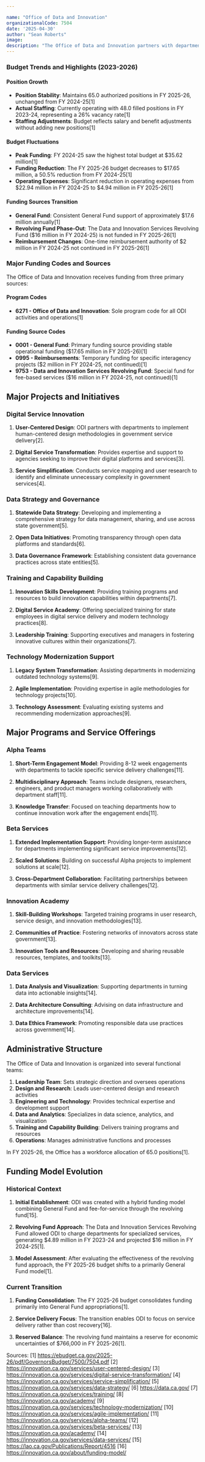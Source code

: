 ```yaml
---

name: "Office of Data and Innovation"
organizationalCode: 7504
date: '2025-04-30'
author: "Sean Roberts"
image: 
description: "The Office of Data and Innovation partners with departments to improve their service delivery by introducing modern tools and training them in the skills necessary for innovation, leading to streamlined processes and better customer experiences."
---
```



### Budget Trends and Highlights (2023-2026)

#### Position Growth
- **Position Stability**: Maintains 65.0 authorized positions in FY 2025-26, unchanged from FY 2024-25[1]
- **Actual Staffing**: Currently operating with 48.0 filled positions in FY 2023-24, representing a 26% vacancy rate[1]
- **Staffing Adjustments**: Budget reflects salary and benefit adjustments without adding new positions[1]

#### Budget Fluctuations
- **Peak Funding**: FY 2024-25 saw the highest total budget at $35.62 million[1]
- **Funding Reduction**: The FY 2025-26 budget decreases to $17.65 million, a 50.5% reduction from FY 2024-25[1]
- **Operating Expenses**: Significant reduction in operating expenses from $22.94 million in FY 2024-25 to $4.94 million in FY 2025-26[1]

#### Funding Sources Transition
- **General Fund**: Consistent General Fund support of approximately $17.6 million annually[1]
- **Revolving Fund Phase-Out**: The Data and Innovation Services Revolving Fund ($16 million in FY 2024-25) is not funded in FY 2025-26[1]
- **Reimbursement Changes**: One-time reimbursement authority of $2 million in FY 2024-25 not continued in FY 2025-26[1]

### Major Funding Codes and Sources

The Office of Data and Innovation receives funding from three primary sources:

#### Program Codes
- **6271 - Office of Data and Innovation**: Sole program code for all ODI activities and operations[1]

#### Funding Source Codes
- **0001 - General Fund**: Primary funding source providing stable operational funding ($17.65 million in FY 2025-26)[1]
- **0995 - Reimbursements**: Temporary funding for specific interagency projects ($2 million in FY 2024-25, not continued)[1]
- **9753 - Data and Innovation Services Revolving Fund**: Special fund for fee-based services ($16 million in FY 2024-25, not continued)[1]

## Major Projects and Initiatives

### Digital Service Innovation

1. **User-Centered Design**: ODI partners with departments to implement human-centered design methodologies in government service delivery[2].

2. **Digital Service Transformation**: Provides expertise and support to agencies seeking to improve their digital platforms and services[3].

3. **Service Simplification**: Conducts service mapping and user research to identify and eliminate unnecessary complexity in government services[4].

### Data Strategy and Governance

1. **Statewide Data Strategy**: Developing and implementing a comprehensive strategy for data management, sharing, and use across state government[5].

2. **Open Data Initiatives**: Promoting transparency through open data platforms and standards[6].

3. **Data Governance Framework**: Establishing consistent data governance practices across state entities[5].

### Training and Capability Building

1. **Innovation Skills Development**: Providing training programs and resources to build innovation capabilities within departments[7].

2. **Digital Service Academy**: Offering specialized training for state employees in digital service delivery and modern technology practices[8].

3. **Leadership Training**: Supporting executives and managers in fostering innovative cultures within their organizations[7].

### Technology Modernization Support

1. **Legacy System Transformation**: Assisting departments in modernizing outdated technology systems[9].

2. **Agile Implementation**: Providing expertise in agile methodologies for technology projects[10].

3. **Technology Assessment**: Evaluating existing systems and recommending modernization approaches[9].

## Major Programs and Service Offerings

### Alpha Teams

1. **Short-Term Engagement Model**: Providing 8-12 week engagements with departments to tackle specific service delivery challenges[11].

2. **Multidisciplinary Approach**: Teams include designers, researchers, engineers, and product managers working collaboratively with department staff[11].

3. **Knowledge Transfer**: Focused on teaching departments how to continue innovation work after the engagement ends[11].

### Beta Services

1. **Extended Implementation Support**: Providing longer-term assistance for departments implementing significant service improvements[12].

2. **Scaled Solutions**: Building on successful Alpha projects to implement solutions at scale[12].

3. **Cross-Department Collaboration**: Facilitating partnerships between departments with similar service delivery challenges[12].

### Innovation Academy

1. **Skill-Building Workshops**: Targeted training programs in user research, service design, and innovation methodologies[13].

2. **Communities of Practice**: Fostering networks of innovators across state government[13].

3. **Innovation Tools and Resources**: Developing and sharing reusable resources, templates, and toolkits[13].

### Data Services

1. **Data Analysis and Visualization**: Supporting departments in turning data into actionable insights[14].

2. **Data Architecture Consulting**: Advising on data infrastructure and architecture improvements[14].

3. **Data Ethics Framework**: Promoting responsible data use practices across government[14].

## Administrative Structure

The Office of Data and Innovation is organized into several functional teams:

1. **Leadership Team**: Sets strategic direction and oversees operations
2. **Design and Research**: Leads user-centered design and research activities
3. **Engineering and Technology**: Provides technical expertise and development support
4. **Data and Analytics**: Specializes in data science, analytics, and visualization
5. **Training and Capability Building**: Delivers training programs and resources
6. **Operations**: Manages administrative functions and processes

In FY 2025-26, the Office has a workforce allocation of 65.0 positions[1].

## Funding Model Evolution

### Historical Context

1. **Initial Establishment**: ODI was created with a hybrid funding model combining General Fund and fee-for-service through the revolving fund[15].

2. **Revolving Fund Approach**: The Data and Innovation Services Revolving Fund allowed ODI to charge departments for specialized services, generating $4.89 million in FY 2023-24 and projected $16 million in FY 2024-25[1].

3. **Model Assessment**: After evaluating the effectiveness of the revolving fund approach, the FY 2025-26 budget shifts to a primarily General Fund model[1].

### Current Transition

1. **Funding Consolidation**: The FY 2025-26 budget consolidates funding primarily into General Fund appropriations[1].

2. **Service Delivery Focus**: The transition enables ODI to focus on service delivery rather than cost recovery[16].

3. **Reserved Balance**: The revolving fund maintains a reserve for economic uncertainties of $766,000 in FY 2025-26[1].

Sources:
[1] https://ebudget.ca.gov/2025-26/pdf/GovernorsBudget/7500/7504.pdf
[2] https://innovation.ca.gov/services/user-centered-design/
[3] https://innovation.ca.gov/services/digital-service-transformation/
[4] https://innovation.ca.gov/services/service-simplification/
[5] https://innovation.ca.gov/services/data-strategy/
[6] https://data.ca.gov/
[7] https://innovation.ca.gov/services/training/
[8] https://innovation.ca.gov/academy/
[9] https://innovation.ca.gov/services/technology-modernization/
[10] https://innovation.ca.gov/services/agile-implementation/
[11] https://innovation.ca.gov/services/alpha-teams/
[12] https://innovation.ca.gov/services/beta-services/
[13] https://innovation.ca.gov/academy/
[14] https://innovation.ca.gov/services/data-services/
[15] https://lao.ca.gov/Publications/Report/4516
[16] https://innovation.ca.gov/about/funding-model/ 
